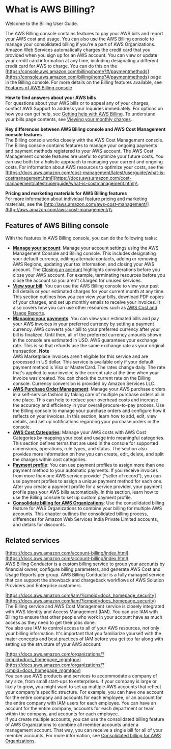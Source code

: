 # What is AWS Billing?<a name="billing-what-is"></a>

Welcome to the Billing User Guide\.

The AWS Billing console contains features to pay your AWS bills and report your AWS cost and usage\. You can also use the AWS Billing console to manage your consolidated billing if you're a part of AWS Organizations\. Amazon Web Services automatically charges the credit card that you provided when you sign up for an AWS account\. You can view or update your credit card information at any time, including designating a different credit card for AWS to charge\. You can do this on the [https://console.aws.amazon.com/billing/home?#/paymentmethods](https://console.aws.amazon.com/billing/home?#/paymentmethods) page in the Billing console\. For more details on the Billing features available, see [Features of AWS Billing console](#billingfeatures)\.

**How to find answers about your AWS bills**  
For questions about your AWS bills or to appeal any of your charges, contact AWS Support to address your inquiries immediately\. For options on how you can get help, see [Getting help with AWS Billing](billing-get-answers.md)\. To understand your bills page contents, see [Viewing your monthly charges](invoice.md)\.

**Key differences between AWS Billing console and AWS Cost Management console features**  
The Billing console works closely with the AWS Cost Management console\. The Billing console contains features to manage your ongoing payments and payment methods registered to your AWS account\. The AWS Cost Management console features are useful to optimize your future costs\. You can use both for a holistic approach to managing your current and ongoing costs\. For information about AWS resources to optimize your costs, see the [https://docs.aws.amazon.com/cost-management/latest/userguide/what-is-costmanagement.html](https://docs.aws.amazon.com/cost-management/latest/userguide/what-is-costmanagement.html)\.

**Pricing and marketing materials for AWS Billing features**  
For more information about individual feature pricing and marketing materials, see the [http://aws.amazon.com/aws-cost-management/](http://aws.amazon.com/aws-cost-management/)\.

## Features of AWS Billing console<a name="billingfeatures"></a>

With the features in AWS Billing console, you can do the following tasks:
+ [**Manage your account**](change-account-settings.md): Manage your account settings using the AWS Management Console and Billing console\. This includes designating your default currency, editing alternate contacts, adding or removing AWS Regions, updating your tax information, and closing your AWS account\. The [Closing an account](close-account.md) highlights considerations before you close your AWS account\. For example, terminating resources before you close the account so you aren't charged for unused services\.
+ [**View your bill**](getting-viewing-bill.md): You can use the AWS Billing console to view your past bill details or your estimated charges for your current month at any time\. This section outlines how you can view your bills, download PDF copies of your charges, and set up monthly emails to receive your invoices\. It also covers how you can use other resources such as [AWS Cost and Usage Reports](https://docs.aws.amazon.com/cur/latest/userguide/what-is-cur.html)\.
+ [**Managing your payments**](manage-payments.md): You can view your estimated bills and pay your AWS invoices in your preferred currency by setting a payment currency\. AWS converts your bill to your preferred currency after your bill is finalized\. Until then, all of the preferred currency amounts shown in the console are estimated in USD\. AWS guarantees your exchange rate\. This is so that refunds use the same exchange rate as your original transaction\.
**Note**  
AWS Marketplace invoices aren't eligible for this service and are processed in US dollar\.
This service is available only if your default payment method is Visa or MasterCard\.
The rates change daily\. The rate that's applied to your invoice is the current rate at the time when your invoice was created\. You can check the current rate on the Billing console\.
Currency conversion is provided by Amazon Services LLC\.
+ [**AWS Purchase Order Management**](manage-purchaseorders.md): Manage your AWS purchase orders in a self\-service fashion by taking care of multiple purchase orders all in one place\. This can help to reduce your overhead costs and increase the accuracy and efficiency in your overall procure\-to\-pay process\. Use the Billing console to manage your purchase orders and configure how it reflects on your invoices\. In this section, learn how to add, edit, view details, and set up notifications regarding your purchase orders in the console\.
+ [**AWS Cost Categories**](manage-cost-categories.md): Manage your AWS costs with AWS Cost Categories by mapping your cost and usage into meaningful categories\. This section defines terms that are used in the console for supported dimensions, operations, rule types, and status\. The section also provides more information on how you can create, edit, delete, and split the charges within cost categories\.
+ [**Payment profile**](manage-paymentprofiles.md): You can use payment profiles to assign more than one payment method to your automatic payments\. If you receive invoices from more than one AWS service provider \("seller of record"\), you can use payment profiles to assign a unique payment method for each one\. After you create a payment profile for a service provider, your payment profile pays your AWS bills automatically\. In this section, learn how to use the Billing console to set up custom payment profile\.
+ [**Consolidate billing for AWS Organizations**](consolidated-billing.md): Use the consolidated billing feature for AWS Organizations to combine your billing for multiple AWS accounts\. This chapter outlines the consolidated billing process, differences for Amazon Web Services India Private Limited accounts, and details for discounts\.

## Related services<a name="relatedservices"></a>

[https://docs.aws.amazon.com/account-billing/index.html](https://docs.aws.amazon.com/account-billing/index.html)  
AWS Billing Conductor is a custom billing service to group your accounts by financial owner, configure billing parameters, and generate AWS Cost and Usage Reports per group\. AWS Billing Conductor is a fully managed service that can support the showback and chargeback workflows of AWS Solution Providers and Enterprise customers\.

[https://docs.aws.amazon.com/iam/?icmpid=docs_homepage_security](https://docs.aws.amazon.com/iam/?icmpid=docs_homepage_security)  
The Billing service and AWS Cost Management service is closely integrated with AWS Identity and Access Management \(IAM\)\. You can use IAM with Billing to ensure that other people who work in your account have as much access as they need to get their jobs done\.  
You also use IAM to control access to all of your AWS resources, not only your billing information\. It's important that you familiarize yourself with the major concepts and best practices of IAM before you get too far along with setting up the structure of your AWS account\.

[https://docs.aws.amazon.com/organizations/?icmpid=docs_homepage_mgmtgov](https://docs.aws.amazon.com/organizations/?icmpid=docs_homepage_mgmtgov)  
You can use AWS products and services to accommodate a company of any size, from small start\-ups to enterprises\. If your company is large or likely to grow, you might want to set up multiple AWS accounts that reflect your company's specific structure\. For example, you can have one account for the entire company and accounts for each employee, or an account for the entire company with IAM users for each employee\. You can have an account for the entire company, accounts for each department or team within the company, and accounts for each employee\.  
If you create multiple accounts, you can use the consolidated billing feature of AWS Organizations to combine all member accounts under a management account\. That way, you can receive a single bill for all of your member accounts\. For more information, see [Consolidated billing for AWS Organizations](consolidated-billing.md)\.